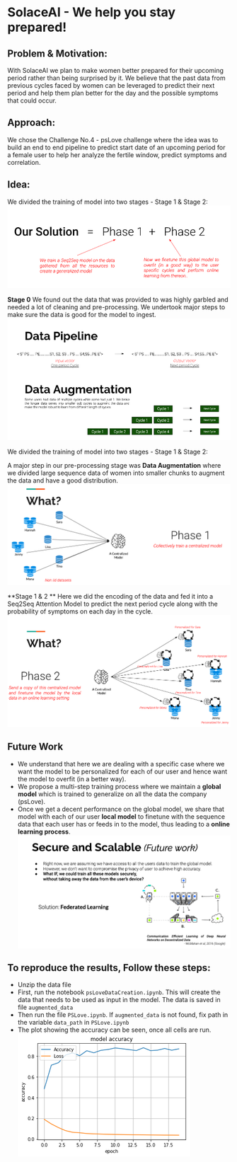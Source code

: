 # SolaceAI - We help you stay prepared!

## Problem & Motivation:
With SolaceAI we plan to make women better prepared for their upcoming period rather than being surprised by it. We believe that the past data from previous cycles faced by women can be leveraged to predict their next period and help them plan better for the day and the possible symptoms that could occur.

## Approach:
We chose the Challenge No.4 - psLove challenge where the idea was to build an end to end pipeline to predict start date of an upcoming period for a female user to help her analyze the fertile window, predict symptoms and correlation. 

## Idea:
We divided the training of model into two stages - Stage 1 & Stage 2:
![Alt text](4.png?raw=true "Multi-step learning")

  **Stage 0**
  We found out the data that was provided to was highly garbled and needed a lot of cleaning and pre-processing. 
  We undertook major steps to make sure the data is good for the model to ingest. 
  ![Alt text](5.png?raw=true "Data Pre-processing")
  
  We divided the training of model into two stages - Stage 1 & Stage 2:
  
  A major step in our pre-processing stage was **Data Augmentation** where we divided large sequence data of women into      smaller chunks to augment the data and have a good distribution. 
  ![Alt text](1.png?raw=true "Centralized Model")
  
  **Stage 1 & 2 **
  Here we did the encoding of the data and fed it into a Seq2Seq Attention Model to predict the next period cycle along with the probability of symptoms on each day in the cycle. 
  ![Alt text](3.png?raw=true "Personalized Learning - Lifelong online training process")
  
## Future Work
- We understand that here we are dealing with a specific case where we want the model to be personalized for each of our user and hence want the model to overfit (in a better way). 
- We propose a multi-step training process where we maintain a **global model** which is trained to generalize on all the data the company (psLove). 
- Once we get a decent performance on the global model, we share that model with each of our user **local model** to finetune with the sequence data that each user has or feeds in to the model, thus leading to a **online learning process**. 
![Alt text](6.png?raw=true "Federated Learning")


## To reproduce the results, Follow these steps:
- Unzip the data file
- First, run the notebook `psLoveDataCreation.ipynb`. This will create the data that needs to be used as input in the model. The data is saved in file `augmented_data`
- Then run the file `PSLove.ipynb`. If `augmented_data` is not found, fix path in the variable `data_path` in `PSLove.ipynb`
- The plot showing the accuracy can be seen, once all cells are run.
![Alt text](plot.png?raw=true "Accuracy and Loss")
